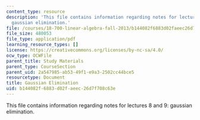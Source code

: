 ```yaml
---
content_type: resource
description: 'This file contains information regarding notes for lectures 8 and 9:
  gaussian elimination.'
file: /courses/18-700-linear-algebra-fall-2013/b144082f6883d02faeec26d7f708c63e_MIT18_700F13_gauss.pdf
file_size: 480053
file_type: application/pdf
learning_resource_types: []
license: https://creativecommons.org/licenses/by-nc-sa/4.0/
ocw_type: OCWFile
parent_title: Study Materials
parent_type: CourseSection
parent_uid: 2a547985-ab53-49f1-e9a3-2502cc44bce5
resourcetype: Document
title: Gaussian Elimination
uid: b144082f-6883-d02f-aeec-26d7f708c63e
---
```

This file contains information regarding notes for lectures 8 and 9: gaussian elimination.